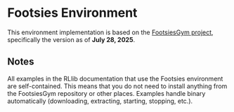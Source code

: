 # Footsies Environment

This environment implementation is based on the [FootsiesGym project](https://github.com/chasemcd/FootsiesGym),
specifically the version as of **July 28, 2025**.

## Notes

All examples in the RLlib documentation that use the Footsies environment are self-contained.
This means that you do not need to install anything from the FootsiesGym repository or other places.
Examples handle binary automatically (downloading, extracting, starting, stopping, etc.).
